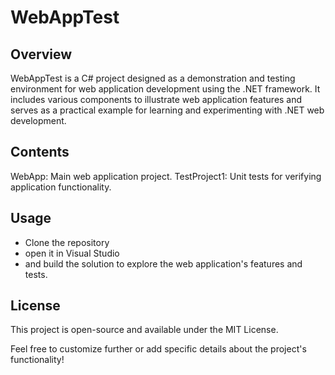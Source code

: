 # **WebAppTest**
## **Overview**
WebAppTest is a C# project designed as a demonstration and testing environment for web application development using the .NET framework. It includes various components to illustrate web application features and serves as a practical example for learning and experimenting with .NET web development.

## **Contents**
WebApp: Main web application project.
TestProject1: Unit tests for verifying application functionality.
## **Usage**
- Clone the repository
- open it in Visual Studio
- and build the solution to explore the web application's features and tests.

## **License**
This project is open-source and available under the MIT License.

Feel free to customize further or add specific details about the project's functionality!

